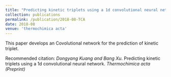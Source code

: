 ```yaml
---
title: "Predicting kinetic triplets using a 1d convolutional neural network."
collection: publications
permalink: /publication/2018-08-TCA
date: 2018-08
venue: 'thermochimica acta'
---
```


This paper develops an Covolutional network for the prediction of kinetic triplet.

Recommended citation: *Dongyang Kuang and Bang Xu*. Predicting kinetic triplets using a 1d convolutional neural network. <i>Thermochimica acta (Preprint)</i>

